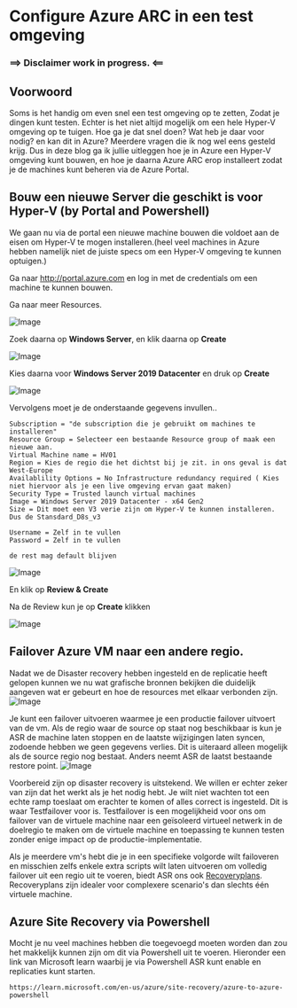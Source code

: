 # Configure Azure ARC in een test omgeving

### ==> Disclaimer work in progress. <==

## Voorwoord

Soms is het handig om even snel een test omgeving op te zetten, Zodat je dingen kunt testen. Echter is het niet altijd mogelijk om een hele Hyper-V omgeving op te tuigen.
Hoe ga je dat snel doen? Wat heb je daar voor nodig? en kan dit in Azure? Meerdere vragen die ik nog wel eens gesteld krijg.
Dus in deze blog ga ik jullie uitleggen hoe je in Azure een Hyper-V omgeving kunt bouwen, en hoe je daarna Azure ARC erop installeert zodat je de machines kunt beheren via de Azure Portal.


## Bouw een nieuwe Server die geschikt is voor Hyper-V (by Portal and Powershell)

We gaan nu via de portal een nieuwe machine bouwen die voldoet aan de eisen om Hyper-V te mogen installeren.(heel veel machines in Azure hebben namelijk niet de juiste specs om een Hyper-V omgeving te kunnen optuigen.)

Ga naar http://portal.azure.com en log in met de credentials om een machine te kunnen bouwen.

Ga naar meer Resources.

![Image](./../Images/AzureArc/Resource.JPG)

Zoek daarna op **Windows Server**, en klik daarna op **Create**

![Image](./../Images/AzureArc/WindowsServer.jpg)

Kies daarna voor **Windows Server 2019 Datacenter** en druk op **Create**


![Image](./../Images/AzureArc/WindowsServer1.jpg)



Vervolgens moet je de onderstaande gegevens invullen..

~~~
Subscription = "de subscription die je gebruikt om machines te installeren"
Resource Group = Selecteer een bestaande Resource group of maak een nieuwe aan.
Virtual Machine name = HV01
Region = Kies de regio die het dichtst bij je zit. in ons geval is dat West-Europe
Availablility Options = No Infrastructure redundancy required ( Kies niet hiervoor als je een live omgeving ervan gaat maken)
Security Type = Trusted launch virtual machines
Image = Windows Server 2019 Datacenter - x64 Gen2
Size = Dit moet een V3 verie zijn om Hyper-V te kunnen installeren. Dus de Stansdard_D8s_v3

Username = Zelf in te vullen
Password = Zelf in te vullen

de rest mag default blijven
~~~
![Image](./../Images/AzureArc/WindowsServer2.jpg)

En klik op **Review & Create** 

Na de Review kun je op **Create** klikken

![Image](./../Images/AzureArc/Deploy.JPG)


## Failover Azure VM naar een andere regio.

Nadat we de Disaster recovery hebben ingesteld en de replicatie heeft gelopen kunnen we nu wat grafische bronnen bekijken die duidelijk aangeven wat er gebeurt en hoe de resources met elkaar verbonden zijn.
![Image](./../Images/DisasterRecovery/replication1.jpg)

Je kunt een failover uitvoeren waarmee je een productie failover uitvoert van de vm. Als de regio waar de source op staat nog beschikbaar is kun je ASR de machine laten stoppen en de laatste wijzigingen laten syncen, zodoende hebben we geen gegevens verlies.
Dit is uiteraard alleen mogelijk als de source regio nog bestaat. Anders neemt ASR de laatst bestaande restore point.
![Image](./../Images/DisasterRecovery/restorepoint.jpg)

Voorbereid zijn op disaster recovery is uitstekend. We willen er echter zeker van zijn dat het werkt als je het nodig hebt. Je wilt niet wachten tot een echte ramp toeslaat om erachter te komen of alles correct is ingesteld. Dit is waar Testfailover voor is. Testfailover is een mogelijkheid voor ons om failover van de virtuele machine naar een geïsoleerd virtueel netwerk in de doelregio te maken om de virtuele machine en toepassing te kunnen testen zonder enige impact op de productie-implementatie.‎

‎Als je meerdere vm's hebt die je in een specifieke volgorde wilt failoveren en misschien zelfs enkele extra scripts wilt laten uitvoeren om volledig failover uit een regio uit te voeren, biedt ASR ons ook [Recoveryplans](https://docs.microsoft.com/en-us/azure/site-recovery/recovery-plan-overview?WT.mc_id=itopstalk-blog-thmaure). Recoveryplans zijn idealer voor complexere scenario's dan slechts één virtuele machine.‎


## Azure Site Recovery via Powershell

Mocht je nu veel machines hebben die toegevoegd moeten worden dan zou het makkelijk kunnen zijn om dit via Powershell uit te voeren.
Hieronder een link van Microsoft learn waarbij je via Powershell ASR kunt enable en replicaties kunt starten.

~~~
https://learn.microsoft.com/en-us/azure/site-recovery/azure-to-azure-powershell
~~~
